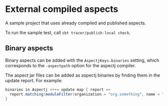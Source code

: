 # External compiled aspects

A sample project that uses already compiled and published aspects.

To run the sample test, call `sbt tracer/publish-local check`.


## Binary aspects

Binary aspects can be added with the `AspectjKeys.binaries` setting, which
corresponds to the `-aspectpath` option for the aspectj compiler.

The aspect jar files can be added as aspectj binaries by finding them in the
update report. For example:

```scala
binaries in Aspectj <++= update map { report =>
  report.matching(moduleFilter(organization = "org.something", name = "some-aspects"))
}
```
